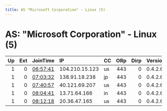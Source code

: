 ```yaml
---
title: AS "Microsoft Corporation" - Linux (5)
---
```


# AS: "Microsoft Corporation" - Linux (5)

|   Up |   Ext | JoinTime                                                                                            | IP             | CC   |   ORp |   Dirp | Version   | Contact   | Nickname   |   eFamMembers |
|-----:|------:|:----------------------------------------------------------------------------------------------------|:---------------|:-----|------:|-------:|:----------|:----------|:-----------|--------------:|
|    1 |     0 | [06:57:41](https://metrics.torproject.org/rs.html#details/60677A4CDE126130F1E31CF8EE8FE01A7015C5A1) | 104.210.15.123 | us   |   443 |      0 | 0.4.2.6   | None      | Unnamed    |             1 |
|    1 |     0 | [07:03:32](https://metrics.torproject.org/rs.html#details/2CD419DA106406595555707A2AA5FCFD9F1696AA) | 138.91.18.238  | jp   |   443 |      0 | 0.4.2.6   | None      | Unnamed    |             1 |
|    1 |     0 | [07:40:57](https://metrics.torproject.org/rs.html#details/F9EAD71C13141846565011E16323F88DEAC141D6) | 40.121.69.207  | us   |   443 |      0 | 0.4.2.6   | None      | Unnamed    |             1 |
|    1 |     0 | [08:04:41](https://metrics.torproject.org/rs.html#details/FE3C827D565F900D1113B2AB376085415D36FA04) | 13.71.64.166   | in   |   443 |      0 | 0.4.2.6   | None      | Unnamed    |             1 |
|    1 |     0 | [08:12:18](https://metrics.torproject.org/rs.html#details/FEF5FF4839FC284E7D2E4815446BEA37EB4F2B02) | 20.36.47.165   | us   |   443 |      0 | 0.4.2.6   | None      | Unnamed    |             1 |
